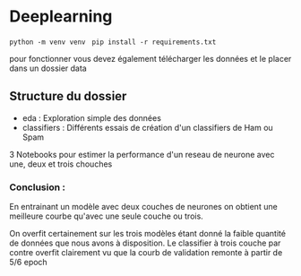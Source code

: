 # Deeplearning

`python -m venv venv `
`pip install -r requirements.txt `

pour fonctionner vous devez également télécharger les données et le placer dans un dossier data

## Structure du dossier

- eda : Exploration simple des données
- classifiers : Différents essais de création d'un classifiers de Ham ou Spam

3 Notebooks pour estimer la performance d'un reseau de neurone avec une, deux et trois chouches

### Conclusion : 

En entrainant un modèle avec deux couches de neurones on obtient une meilleure courbe qu'avec une seule couche ou trois.

On overfit certainement sur les trois modèles étant donné la faible quantité de données que nous avons à disposition.
Le classifier à trois couche par contre overfit clairement vu que la courb de validation remonte à partir de 5/6 epoch

